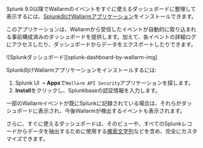 Splunk 9.0以降でWallarmのイベントをすぐに使えるダッシュボードに整理して表示するには、[Splunk向けWallarmアプリケーション](https://splunkbase.splunk.com/app/6610)をインストールできます。

このアプリケーションは、Wallarmから受信したイベントが自動的に取り込まれる事前構成済みのダッシュボードを提供します。加えて、各イベントの詳細ログにアクセスしたり、ダッシュボードからデータをエクスポートしたりできます。

![Splunkダッシュボード][splunk-dashboard-by-wallarm-img]

Splunk向けWallarmアプリケーションをインストールするには:

1. Splunk UI ➝ **Apps**で`Wallarm API Security`アプリケーションを探します。
1. **Install**をクリックし、Splunkbaseの認証情報を入力します。

一部のWallarmイベントが既にSplunkに記録されている場合は、それらがダッシュボードに表示され、今後Wallarmが検出するイベントも表示されます。

さらに、すぐに使えるダッシュボードは、そのビューや、すべてのSplunkレコードからデータを抽出するために使用する[検索文字列](https://docs.splunk.com/Documentation/Splunk/latest/SearchReference/Search)などを含め、完全にカスタマイズできます。